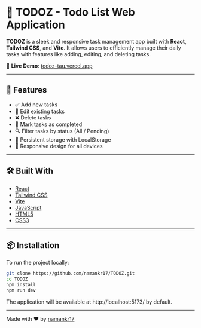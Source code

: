 # 📝 TODOZ - Todo List Web Application

**TODOZ** is a sleek and responsive task management app built with **React**, **Tailwind CSS**, and **Vite**. It allows users to efficiently manage their daily tasks with features like adding, editing, and deleting tasks.

🔗 **Live Demo**: [todoz-tau.vercel.app](https://todoz-tau.vercel.app)

---

## 🚀 Features

- ✅ Add new tasks
- 📝 Edit existing tasks
- ❌ Delete tasks
- 📌 Mark tasks as completed
- 🔍 Filter tasks by status (All / Pending)
- 💾 Persistent storage with LocalStorage
- 📱 Responsive design for all devices

---

## 🛠️ Built With

- [React](https://reactjs.org/)
- [Tailwind CSS](https://tailwindcss.com/)
- [Vite](https://vitejs.dev/)
- [JavaScript](https://developer.mozilla.org/en-US/docs/Web/JavaScript)
- [HTML5](https://developer.mozilla.org/en-US/docs/Web/Guide/HTML/HTML5)
- [CSS3](https://developer.mozilla.org/en-US/docs/Web/CSS)

---

## 📦 Installation

To run the project locally:

```bash
git clone https://github.com/namankr17/TODOZ.git
cd TODOZ
npm install
npm run dev
```
The application will be available at http://localhost:5173/ by default.

---

Made with ❤️ by [namankr17](https://github.com/namankr17)